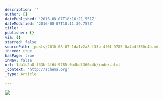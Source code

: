 ```yaml
---
description: ''
author: []
datePublished: '2016-08-07T18:16:21.551Z'
dateModified: '2016-08-07T18:11:39.757Z'
title: ''
publisher: {}
via: {}
starred: false
sourcePath: _posts/2016-08-07-1da1c2a8-f33b-4f64-9785-0a4bdf360c4b.md
inFeed: true
hasPage: true
inNav: false
url: 1da1c2a8-f33b-4f64-9785-0a4bdf360c4b/index.html
_context: 'http://schema.org'
_type: Article

---
```

![](https://the-grid-user-content.s3-us-west-2.amazonaws.com/7f6918c1-106a-4bc7-bd02-18f259cc4315.jpg)